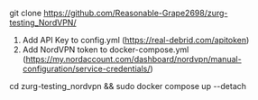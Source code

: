 git clone https://github.com/Reasonable-Grape2698/zurg-testing_NordVPN/

1. Add API Key to config.yml (https://real-debrid.com/apitoken)
2. Add NordVPN token to docker-compose.yml (https://my.nordaccount.com/dashboard/nordvpn/manual-configuration/service-credentials/)

cd zurg-testing_nordvpn && sudo docker compose up --detach
